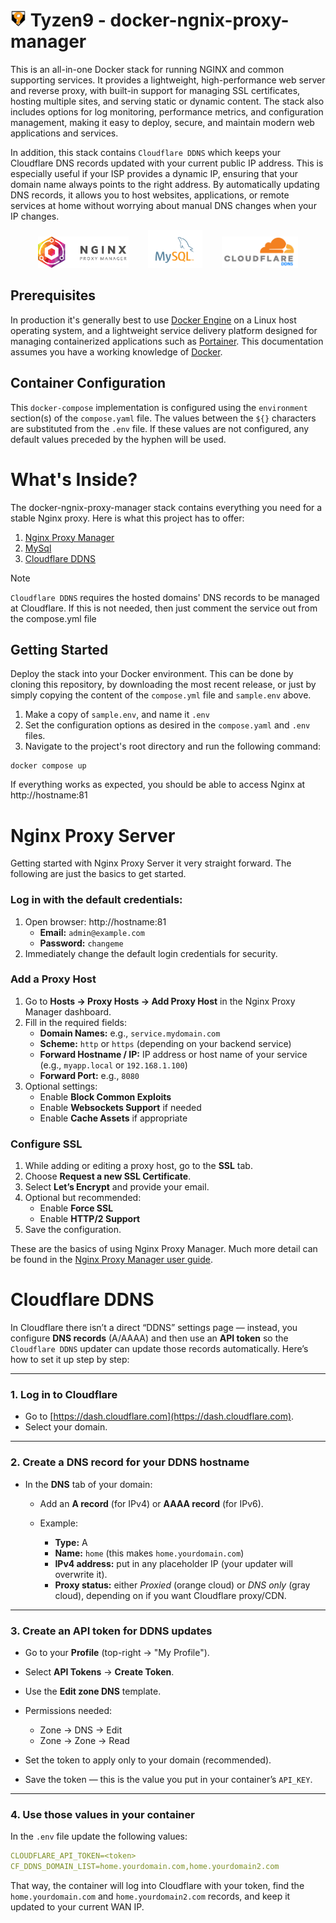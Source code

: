 # <img src="docs/images/t9Logo.png" height="25"> Tyzen9 - docker-ngnix-proxy-manager
This is an all-in-one Docker stack for running NGINX and common supporting services. It provides a lightweight, high-performance web server and reverse proxy, with built-in support for managing SSL certificates, hosting multiple sites, and serving static or dynamic content. The stack also includes options for log monitoring, performance metrics, and configuration management, making it easy to deploy, secure, and maintain modern web applications and services.

In addition, this stack contains `Cloudflare DDNS` which keeps your Cloudflare DNS records updated with your current public IP address. This is especially useful if your ISP provides a dynamic IP, ensuring that your domain name always points to the right address. By automatically updating DNS records, it allows you to host websites, applications, or remote services at home without worrying about manual DNS changes when your IP changes.

<p align="center">
<img src="docs/images/npm_logo.png" height="50">&nbsp;&nbsp;&nbsp;&nbsp; &nbsp;&nbsp; <img src="docs/images/mysql.png" height="60">&nbsp;&nbsp;&nbsp;&nbsp; &nbsp;&nbsp; <img src="docs/images/cloudflare_ddns.png" height="50">
</p> 

## Prerequisites
In production it's generally best to use [Docker Engine](https://docs.docker.com/get-docker/) on a Linux host operating system, and a lightweight service delivery platform designed for managing containerized applications such as [Portainer](https://www.portainer.io/). This documentation assumes you have a working knowledge of [Docker](https://www.docker.com/).

## Container Configuration
This `docker-compose` implementation is configured using the `environment` section(s) of the `compose.yaml` file.  The values between the `${}` characters are substituted from the `.env` file.  If these values are not configured, any default values preceded by the hyphen will be used.

# What's Inside?
The docker-ngnix-proxy-manager stack contains everything you need for a stable Nginx proxy. Here is what this project has to offer:

1. [Nginx Proxy Manager](https://hub.docker.com/r/jc21/nginx-proxy-manager)
1. [MySql](https://hub.docker.com/_/mysql)
1. [Cloudflare DDNS](https://hub.docker.com/r/favonia/cloudflare-ddns)

> [!Note]
> `Cloudflare DDNS` requires the hosted domains' DNS records to be managed at Cloudflare.  If this is not needed, then just comment the service out from the compose.yml file

## Getting Started
Deploy the stack into your Docker environment. This can be done by cloning this repository, by downloading the most recent release, or just by simply copying the content of the `compose.yml` file and `sample.env` above. 

1. Make a copy of `sample.env`, and name it `.env`
1. Set the configuration options as desired in the `compose.yaml` and `.env` files.
1. Navigate to the project's root directory and run the following command:

```
docker compose up
```

If everything works as expected, you should be able to access Nginx at http://hostname:81

# Nginx Proxy Server
Getting started with Nginx Proxy Server it very straight forward. The following are just the basics to get started.

### Log in with the default credentials:
1. Open browser: http://hostname:81
   - **Email:** `admin@example.com`
   - **Password:** `changeme`
1. Immediately change the default login credentials for security.

### Add a Proxy Host
1. Go to **Hosts → Proxy Hosts → Add Proxy Host** in the Nginx Proxy Manager dashboard.
2. Fill in the required fields:
   - **Domain Names:** e.g., `service.mydomain.com`
   - **Scheme:** `http` or `https` (depending on your backend service)
   - **Forward Hostname / IP:** IP address or host name of your service (e.g., `myapp.local` or `192.168.1.100`)
   - **Forward Port:** e.g., `8080`
3. Optional settings:
   - Enable **Block Common Exploits**
   - Enable **Websockets Support** if needed
   - Enable **Cache Assets** if appropriate

### Configure SSL
1. While adding or editing a proxy host, go to the **SSL** tab.
2. Choose **Request a new SSL Certificate**.
3. Select **Let’s Encrypt** and provide your email.
4. Optional but recommended:
   - Enable **Force SSL**
   - Enable **HTTP/2 Support**
5. Save the configuration.

These are the basics of using Nginx Proxy Manager. Much more detail can be found in the [Nginx Proxy Manager user guide](https://nginxproxymanager.com/guide/).

# Cloudflare DDNS

In Cloudflare there isn’t a direct “DDNS” settings page — instead, you configure **DNS records** (A/AAAA) and then use an **API token** so the `Cloudflare DDNS` updater can update those records automatically.
Here’s how to set it up step by step:

---

### 1. Log in to Cloudflare

* Go to [https://dash.cloudflare.com](https://dash.cloudflare.com).
* Select your domain.

---

### 2. Create a DNS record for your DDNS hostname

* In the **DNS** tab of your domain:

  * Add an **A record** (for IPv4) or **AAAA record** (for IPv6).
  * Example:

    * **Type:** A
    * **Name:** `home` (this makes `home.yourdomain.com`)
    * **IPv4 address:** put in any placeholder IP (your updater will overwrite it).
    * **Proxy status:** either *Proxied* (orange cloud) or *DNS only* (gray cloud), depending on if you want Cloudflare proxy/CDN.

---

### 3. Create an API token for DDNS updates

* Go to your **Profile** (top-right → "My Profile").
* Select **API Tokens** → **Create Token**.
* Use the **Edit zone DNS** template.
* Permissions needed:

  * Zone → DNS → Edit
  * Zone → Zone → Read
* Set the token to apply only to your domain (recommended).
* Save the token — this is the value you put in your container’s `API_KEY`.

---

### 4. Use those values in your container

In the `.env` file update the following values:

```yaml
CLOUDFLARE_API_TOKEN=<token>
CF_DDNS_DOMAIN_LIST=home.yourdomain.com,home.yourdomain2.com
```

That way, the container will log into Cloudflare with your token, find the `home.yourdomain.com` and `home.yourdomain2.com` records, and keep it updated to your current WAN IP.
